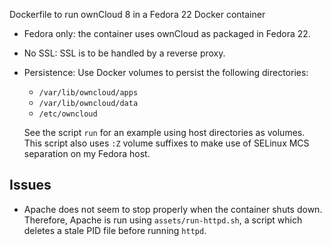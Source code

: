 Dockerfile to run ownCloud 8 in a Fedora 22 Docker container

* Fedora only: the container uses ownCloud as packaged in Fedora 22.
* No SSL: SSL is to be handled by a reverse proxy.
* Persistence: Use Docker volumes to persist the following directories:
  * `/var/lib/owncloud/apps`
  * `/var/lib/owncloud/data`
  * `/etc/owncloud`

  See the script `run` for an example using host directories as volumes. This
  script also uses `:Z` volume suffixes to make use of SELinux MCS separation
  on my Fedora host.

Issues
------
* Apache does not seem to stop properly when the container shuts down.
  Therefore, Apache is run using `assets/run-httpd.sh`, a script which deletes
  a stale PID file before running `httpd`.
